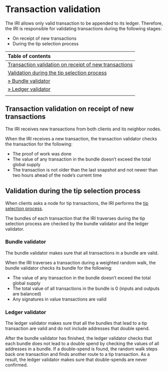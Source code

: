 # Transaction validation

The IRI allows only valid transaction to be appended to its ledger. Therefore, the IRI is responsible for validating transactions during the following stages:
* On receipt of new transactions
* During the tip selection process

| **Table of contents**                  |        
| :------------------- |
|[Transaction validation on receipt of new transactions](#transaction-validation-on-receipt-of-new-transactions)|
|[Validation during the tip selection process](#validation-during-the-tip-selection-process)|
|[  &raquo; Bundle validator](#bundle-validator)|
|[  &raquo; Ledger validator](#ledger-validator)|
||

## Transaction validation on receipt of new transactions

The IRI receives new transactions from both clients and its neighbor nodes.

When the IRI receives a new transaction, the transaction validator checks the transaction for the following:
* The proof of work was done
* The value of any transaction in the bundle doesn’t exceed the total global supply
* The transaction is not older than the last snapshot and not newer than two hours ahead of the node’s current time

## Validation during the tip selection process

When clients asks a node for tip transactions, the IRI performs the [tip selection process](/iri/concepts/tip-selection.md).

The bundles of each transaction that the IRI traverses during the tip selection process are checked by the bundle validator and the ledger validator.

### Bundle validator

The bundle validator makes sure that all transactions in a bundle are valid.

When the IRI traverses a transaction during a weighted random walk, the bundle validator checks its bundle for the following:
* The value of any transaction in the bundle doesn’t exceed the total global supply
* The total value of all transactions in the bundle is 0 (inputs and outputs are balanced)
* Any signatures in value transactions are valid

### Ledger validator

The ledger validator makes sure that all the bundles that lead to a tip transaction are valid and do not include addresses that double spend.

After the bundle validator has finished, the ledger validator checks that each bundle does not lead to a double spend by checking the values of all addresses in a bundle. If a double-spend is found, the random walk steps back one transaction and finds another route to a tip transaction. As a result, the ledger validator makes sure that double-spends are never confirmed.
